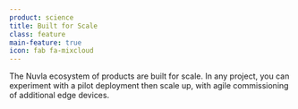 ```yaml
---
product: science
title: Built for Scale
class: feature
main-feature: true
icon: fab fa-mixcloud
---
```


The Nuvla ecosystem of products are built for scale. In any project, you can experiment with a pilot deployment then scale up, with agile commissioning of additional edge devices. 
